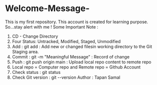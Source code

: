 # Welcome-Message-
This is my first repository. This account is created for learning purpose. So...stay alert with me !
Some Important Note : 
1. CD - Change Directory
2. Four Status: Untracked, Modified, Staged, Unmodified
3. Add : git add <fileName>   : Add new or changed filesin working directory to the Git Staging area.
4. Commit : git -m "Meaningful Message"    : Record of change
5. Push : git push origin main  : Upload local repo content to remote repo
6. Local repo = Computer repo and Remote repo = Github Account
7. Check status : git status
8. Check Git version : git --version
Author : Tapan Samal